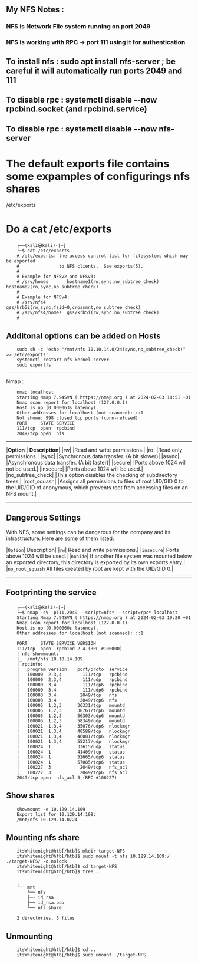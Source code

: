 ## My NFS Notes :

### NFS is Network File system running on port 2049
### NFS is working with RPC -> port 111 using it for authentication 

## To install nfs : sudo apt install nfs-server ; be careful it will automatically run ports 2049 and 111

## To disable rpc : systemctl disable --now rpcbind.socket (and rpcbind.service)
 
## To disable rpc : systemctl disable --now nfs-server

# The default exports file contains some expamples of configurings nfs shares

  /etc/exports

# Do a cat /etc/exports

		┌──(kali㉿kali)-[~]
		└─$ cat /etc/exports
		# /etc/exports: the access control list for filesystems which may be exported
		#               to NFS clients.  See exports(5).
		#
		# Example for NFSv2 and NFSv3:
		# /srv/homes       hostname1(rw,sync,no_subtree_check) hostname2(ro,sync,no_subtree_check)
		#
		# Example for NFSv4:
		# /srv/nfs4        gss/krb5i(rw,sync,fsid=0,crossmnt,no_subtree_check)
		# /srv/nfs4/homes  gss/krb5i(rw,sync,no_subtree_check)
		#


## Additonal options can be added on Hosts 

		sudo sh -c 'echo "/mnt/nfs 10.10.14.0/24(sync,no_subtree_check)" >> /etc/exports'
		systemctl restart nfs-kernel-server
		sudo exportfs

----

Nmap :

		nmap localhost                                         
		Starting Nmap 7.94SVN ( https://nmap.org ) at 2024-02-03 18:51 +01
		Nmap scan report for localhost (127.0.0.1)
		Host is up (0.000063s latency).
		Other addresses for localhost (not scanned): ::1
		Not shown: 998 closed tcp ports (conn-refused)
		PORT     STATE SERVICE
		111/tcp  open  rpcbind
		2049/tcp open  nfs

----

|**Option** | **Description**|
|rw| 	|Read and write permissions.|
|ro| 	|Read only permissions.|
|sync| 	|Synchronous data transfer. (A bit slower)|
|async| 	|Asynchronous data transfer. (A bit faster)|
|secure| 	|Ports above 1024 will not be used.|
|insecure| 	|Ports above 1024 will be used.|
|no_subtree_check| 	|This option disables the checking of subdirectory trees.|
|root_squash| 	|Assigns all permissions to files of root UID/GID 0 to the UID/GID of anonymous, which prevents root from accessing files on an NFS mount.|

----

## Dangerous Settings

With NFS, some settings can be dangerous for the company and its infrastructure. Here are some of them listed:

|`Option`| 	Description|
|`rw`| 	Read and write permissions.|
|`insecure`| 	Ports above 1024 will be used.|
|`nohide`| 	If another file system was mounted below an exported directory, this directory is exported by its own exports entry.|
|`no_root_squash` 	All files created by root are kept with the UID/GID 0.|

----

## Footprinting the service

		┌──(kali㉿kali)-[~]
		└─$ nmap -sV -p111,2049 --script=nfs* --script=rpc* localhost 
		Starting Nmap 7.94SVN ( https://nmap.org ) at 2024-02-03 19:20 +01
		Nmap scan report for localhost (127.0.0.1)
		Host is up (0.000060s latency).
		Other addresses for localhost (not scanned): ::1

		PORT     STATE SERVICE VERSION
		111/tcp  open  rpcbind 2-4 (RPC #100000)
		| nfs-showmount: 
		|_  /mnt/nfs 10.10.14.109
		| rpcinfo: 
		|   program version    port/proto  service
		|   100000  2,3,4        111/tcp   rpcbind
		|   100000  2,3,4        111/udp   rpcbind
		|   100000  3,4          111/tcp6  rpcbind
		|   100000  3,4          111/udp6  rpcbind
		|   100003  3,4         2049/tcp   nfs
		|   100003  3,4         2049/tcp6  nfs
		|   100005  1,2,3      36331/tcp   mountd
		|   100005  1,2,3      38761/tcp6  mountd
		|   100005  1,2,3      56303/udp6  mountd
		|   100005  1,2,3      58349/udp   mountd
		|   100021  1,3,4      35076/udp6  nlockmgr
		|   100021  1,3,4      40589/tcp   nlockmgr
		|   100021  1,3,4      46081/tcp6  nlockmgr
		|   100021  1,3,4      55217/udp   nlockmgr
		|   100024  1          33615/udp   status
		|   100024  1          41409/tcp   status
		|   100024  1          52665/udp6  status
		|   100024  1          57085/tcp6  status
		|   100227  3           2049/tcp   nfs_acl
		|_  100227  3           2049/tcp6  nfs_acl
		2049/tcp open  nfs_acl 3 (RPC #100227)

## Show shares
		
		showmount -e 10.129.14.109
		Export list for 10.129.14.109:
		/mnt/nfs 10.129.14.0/24
		
## Mounting nfs share

		itsWhitenight@htb[/htb]$ mkdir target-NFS
		itsWhitenight@htb[/htb]$ sudo mount -t nfs 10.129.14.109:/ ./target-NFS/ -o nolock
		itsWhitenight@htb[/htb]$ cd target-NFS
		itsWhitenight@htb[/htb]$ tree .

		.
		└── mnt
		    └── nfs
			├── id_rsa
			├── id_rsa.pub
			└── nfs.share

		2 directories, 3 files
		
## Unmounting

		itsWhitenight@htb[/htb]$ cd ..
		itsWhitenight@htb[/htb]$ sudo umount ./target-NFS

